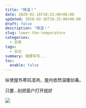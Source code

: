 ```yaml
---
title: "降温！"
date: 2020-02-16T10:25:00+08:00
updated: 2020-02-16T10:25:00+08:00
draft: false
description: "降温！"
slug: lower-the-temperature
categories:
  - 日常
tags:
  - 日记
summary: 随便写写...
toc:
  enable: false
---
```

纵使屋外寒风凛冽，屋内依然温暖如春。

只要…别把窗户打开就好

![](https://static.cattom.site/img/lower-the-temperature.jpg?x-oss-process=style/webp)
